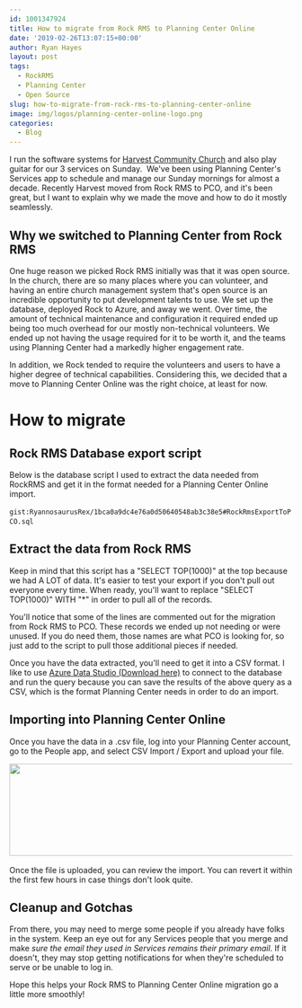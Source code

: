 ```yaml
---
id: 1001347924
title: How to migrate from Rock RMS to Planning Center Online
date: '2019-02-26T13:07:15+00:00'
author: Ryan Hayes
layout: post
tags:
  - RockRMS
  - Planning Center
  - Open Source
slug: how-to-migrate-from-rock-rms-to-planning-center-online
image: img/logos/planning-center-online-logo.png
categories:
  - Blog
---
```

I run the software systems for [Harvest Community Church](https://harvesttn.com/) and also play guitar for our 3 services on Sunday.  We've been using Planning Center's Services app to schedule and manage our Sunday mornings for almost a decade. Recently Harvest moved from Rock RMS to PCO, and it's been great, but I want to explain why we made the move and how to do it mostly seamlessly.

## Why we switched to Planning Center from Rock RMS

One huge reason we picked Rock RMS initially was that it was open source. In the church, there are so many places where you can volunteer, and having an entire church management system that's open source is an incredible opportunity to put development talents to use. We set up the database, deployed Rock to Azure, and away we went. Over time, the amount of technical maintenance and configuration it required ended up being too much overhead for our mostly non-technical volunteers. We ended up not having the usage required for it to be worth it, and the teams using Planning Center had a markedly higher engagement rate.

In addition, we Rock tended to require the volunteers and users to have a higher degree of technical capabilities. Considering this, we decided that a move to Planning Center Online was the right choice, at least for now.

# How to migrate

## Rock RMS Database export script

Below is the database script I used to extract the data needed from RockRMS and get it in the format needed for a Planning Center Online import.

`gist:RyannosaurusRex/1bca0a9dc4e76a0d50640548ab3c38e5#RockRmsExportToPCO.sql`

## Extract the data from Rock RMS

Keep in mind that this script has a "SELECT TOP(1000)" at the top because we had A LOT of data. It's easier to test your export if you don't pull out everyone every time. When ready, you'll want to replace "SELECT TOP(1000)" WITH "*" in order to pull all of the records.

You'll notice that some of the lines are commented out for the migration from Rock RMS to PCO. These records we ended up not needing or were unused. If you do need them, those names are what PCO is looking for, so just add to the script to pull those additional pieces if needed.

Once you have the data extracted, you'll need to get it into a CSV format. I like to use [Azure Data Studio (Download here)](https://docs.microsoft.com/en-us/sql/azure-data-studio/download?view=sql-server-2017) to connect to the database and run the query because you can save the results of the above query as a CSV, which is the format Planning Center needs in order to do an import.

## Importing into Planning Center Online

Once you have the data in a .csv file, log into your Planning Center account, go to the People app, and select CSV Import / Export and upload your file.

[<img src="img/wp-content/uploads/2019/02/Planning-Center-Online-Import-1024x224.png" alt="" class="alignnone size-large wp-image-1001347928" width="750" height="164" srcset="https://img/wp-content/uploads/2019/02/Planning-Center-Online-Import-1024x224.png 1024w, img/wp-content/uploads/2019/02/Planning-Center-Online-Import-300x66.png 300w, img/wp-content/uploads/2019/02/Planning-Center-Online-Import-768x168.png 768w, img/wp-content/uploads/2019/02/Planning-Center-Online-Import.png 1234w" sizes="(max-width: 750px) 100vw, 750px" />](img/wp-content/uploads/2019/02/Planning-Center-Online-Import.png)

Once the file is uploaded, you can review the import. You can revert it within the first few hours in case things don't look quite.

## Cleanup and Gotchas

From there, you may need to merge some people if you already have folks in the system. Keep an eye out for any Services people that you merge and make *sure the email they used in Services remains their primary email*. If it doesn't, they may stop getting notifications for when they're scheduled to serve or be unable to log in.

Hope this helps your Rock RMS to Planning Center Online migration go a little more smoothly!
